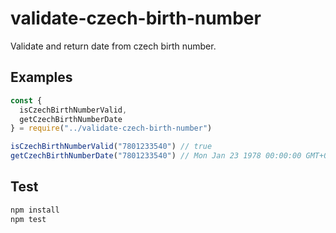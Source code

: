 # validate-czech-birth-number

Validate and return date from czech birth number.

## Examples

```js
const {
  isCzechBirthNumberValid,
  getCzechBirthNumberDate
} = require("../validate-czech-birth-number")

isCzechBirthNumberValid("7801233540") // true 
getCzechBirthNumberDate("7801233540") // Mon Jan 23 1978 00:00:00 GMT+0100 (Středoevropský standardní čas)
```

## Test

```bash
npm install
npm test
```
